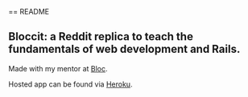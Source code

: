 == README

## Bloccit: a Reddit replica to teach the fundamentals of web development and Rails.

Made with my mentor at [Bloc](http://bloc.io).

Hosted app can be found via [Heroku](https://git.heroku.com/liz11-bloccit.git).